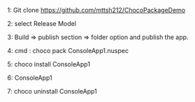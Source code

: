 1: Git clone https://github.com/mttsh212/ChocoPackageDemo

2: select Release Model

3: Build => publish section => folder option and publish the app.

4: cmd : choco pack ConsoleApp1.nuspec

5: choco install ConsoleApp1

6: ConsoleApp1

7: choco uninstall ConsoleApp1
